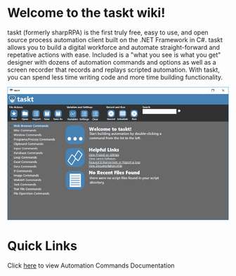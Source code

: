 <!-- TITLE: Home -->

# Welcome to the taskt wiki!

taskt (formerly sharpRPA) is the first truly free, easy to use, and open source process automation client built on the .NET Framework in C#. taskt allows you to build a digital workforce and automate straight-forward and repetative actions with ease. Included is a "what you see is what you get" designer with dozens of automation commands and options as well as a screen recorder that records and replays scripted automation. With taskt, you can spend less time writing code and more time building functionality.

![Taskt Main](/uploads/taskt-main.png "Taskt Main")

# Quick Links
Click [here](/automation-commands/) to view Automation Commands Documentation
